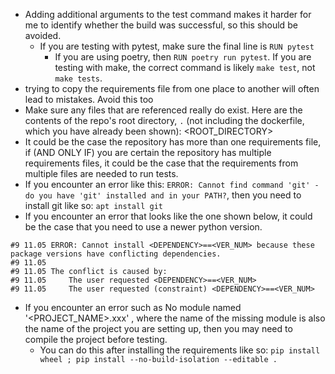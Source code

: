 - Adding additional arguments to the test command makes it harder for me to identify whether the build was successful, so this should be avoided.
    - If you are testing with pytest, make sure the final line is `RUN pytest`
        - If you are using poetry, then `RUN poetry run pytest`.
    If you are testing with make, the correct command is likely `make test`, not `make tests`.
- trying to copy the requirements file from one place to another will often lead to mistakes. Avoid this too
- Make sure any files that are referenced really do exist. Here are the contents of the repo's root directory, `.` (not including the dockerfile, which you have already been shown):
<ROOT_DIRECTORY>
- It could be the case the repository has more than one requirements file, if (AND ONLY IF) you are certain the repository has multiple requirements files, it could be the case that the requirements from multiple files are needed to run tests.
- If you encounter an error like this: `ERROR: Cannot find command 'git' - do you have 'git' installed and in your PATH?`, then you need to install git like so: `apt install git`
- If you encounter an error that looks like the one shown below, it could be the case that you need to use a newer python version.
```
#9 11.05 ERROR: Cannot install <DEPENDENCY>==<VER_NUM> because these package versions have conflicting dependencies.
#9 11.05 
#9 11.05 The conflict is caused by:
#9 11.05     The user requested <DEPENDENCY>==<VER_NUM>
#9 11.05     The user requested (constraint) <DEPENDENCY>==<VER_NUM>
```
- If you encounter an error such as No module named '<PROJECT_NAME>.xxx' , where the name of the  missing module is also the name of the project you are setting up, then you may need to compile the project before testing.
    - You can do this after installing the requirements like so: `pip install wheel ; pip install --no-build-isolation --editable .`